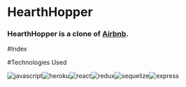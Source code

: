 # HearthHopper

### HearthHopper is a clone of [Airbnb](https://www.airbnb.com/).

#Index


#Technologies Used

![javascript](https://user-images.githubusercontent.com/40069890/162655568-1ad8a984-c652-4aac-817b-90b9a09bca15.png)![heroku](https://user-images.githubusercontent.com/40069890/162656074-7bbb74d2-1c0b-4916-8394-b85ce8a07506.png)![react](https://user-images.githubusercontent.com/40069890/162656083-5253efe9-ada5-43d8-97bf-613671cdef2e.png)![redux](https://user-images.githubusercontent.com/40069890/162656102-f63a0586-7434-49da-9be7-4be04a1065c8.png)![sequelize](https://user-images.githubusercontent.com/40069890/162656115-8a851c24-b9eb-4ed9-93a7-533267130c41.png)![express](https://user-images.githubusercontent.com/40069890/162656119-8c4d8001-bfd3-422c-bfa7-1d77035eec01.png)
